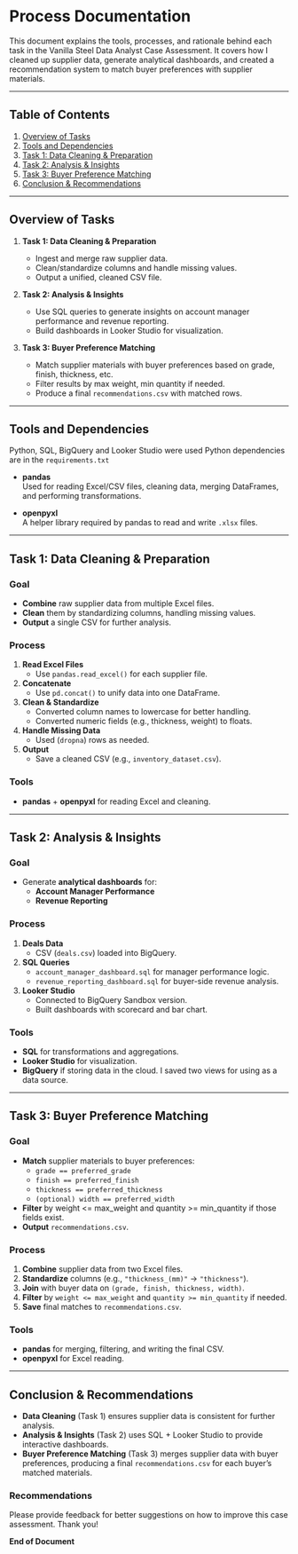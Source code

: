 # Process Documentation

This document explains the tools, processes, and rationale behind each task in the Vanilla Steel Data Analyst Case Assessment. It covers how I cleaned up supplier data, generate analytical dashboards, and created a recommendation system to match buyer preferences with supplier materials.

---

## Table of Contents

1. [Overview of Tasks](#overview-of-tasks)  
2. [Tools and Dependencies](#tools-and-dependencies)  
3. [Task 1: Data Cleaning & Preparation](#task-1-data-cleaning--preparation)  
4. [Task 2: Analysis & Insights](#task-2-analysis--insights)  
5. [Task 3: Buyer Preference Matching](#task-3-buyer-preference-matching)  
6. [Conclusion & Recommendations](#conclusion--recommendations)

---

## Overview of Tasks

1. **Task 1: Data Cleaning & Preparation**  
   - Ingest and merge raw supplier data.  
   - Clean/standardize columns and handle missing values.  
   - Output a unified, cleaned CSV file.

2. **Task 2: Analysis & Insights**  
   - Use SQL queries to generate insights on account manager performance and revenue reporting.  
   - Build dashboards in Looker Studio for visualization.

3. **Task 3: Buyer Preference Matching**  
   - Match supplier materials with buyer preferences based on grade, finish, thickness, etc.  
   - Filter results by max weight, min quantity if needed.  
   - Produce a final `recommendations.csv` with matched rows.

---

## Tools and Dependencies

Python, SQL, BigQuery and Looker Studio were used
Python dependencies are in the `requirements.txt`

- **pandas**  
  Used for reading Excel/CSV files, cleaning data, merging DataFrames, and performing transformations.

- **openpyxl**  
  A helper library required by pandas to read and write `.xlsx` files.

---

## Task 1: Data Cleaning & Preparation

### Goal
- **Combine** raw supplier data from multiple Excel files.
- **Clean** them by standardizing columns, handling missing values.
- **Output** a single CSV for further analysis.

### Process
1. **Read Excel Files**  
   - Use `pandas.read_excel()` for each supplier file.  
2. **Concatenate**  
   - Use `pd.concat()` to unify data into one DataFrame.  
3. **Clean & Standardize**  
   - Converted column names to lowercase for better handling.
   - Converted numeric fields (e.g., thickness, weight) to floats.  
4. **Handle Missing Data**  
   - Used (`dropna`) rows as needed.  
5. **Output**  
   - Save a cleaned CSV (e.g., `inventory_dataset.csv`).

### Tools
- **pandas** + **openpyxl** for reading Excel and cleaning.

---

## Task 2: Analysis & Insights

### Goal
- Generate **analytical dashboards** for:
  - **Account Manager Performance**  
  - **Revenue Reporting**  

### Process
1. **Deals Data**  
   - CSV (`deals.csv`) loaded into BigQuery.  
2. **SQL Queries**  
   - `account_manager_dashboard.sql` for manager performance logic.  
   - `revenue_reporting_dashboard.sql` for buyer-side revenue analysis.  
3. **Looker Studio**  
   - Connected to BigQuery Sandbox version.  
   - Built dashboards with scorecard and bar chart.

### Tools
- **SQL** for transformations and aggregations.  
- **Looker Studio** for visualization.  
- **BigQuery** if storing data in the cloud. I saved two views for using as a data source.

---

## Task 3: Buyer Preference Matching

### Goal
- **Match** supplier materials to buyer preferences:
  - `grade == preferred_grade`
  - `finish == preferred_finish`
  - `thickness == preferred_thickness`
  - `(optional) width == preferred_width`
- **Filter** by weight <= max_weight and quantity >= min_quantity if those fields exist.
- **Output** `recommendations.csv`.

### Process
1. **Combine** supplier data from two Excel files.  
2. **Standardize** columns (e.g., `"thickness_(mm)"` → `"thickness"`).  
3. **Join** with buyer data on `(grade, finish, thickness, width)`.  
4. **Filter** by `weight <= max_weight` and `quantity >= min_quantity` if needed.  
5. **Save** final matches to `recommendations.csv`.

### Tools
- **pandas** for merging, filtering, and writing the final CSV.
- **openpyxl** for Excel reading.

---

## Conclusion & Recommendations

- **Data Cleaning** (Task 1) ensures supplier data is consistent for further analysis.  
- **Analysis & Insights** (Task 2) uses SQL + Looker Studio to provide interactive dashboards.  
- **Buyer Preference Matching** (Task 3) merges supplier data with buyer preferences, producing a final `recommendations.csv` for each buyer’s matched materials.

### Recommendations

Please provide feedback for better suggestions on how to improve this case assessment. Thank you!

**End of Document**


